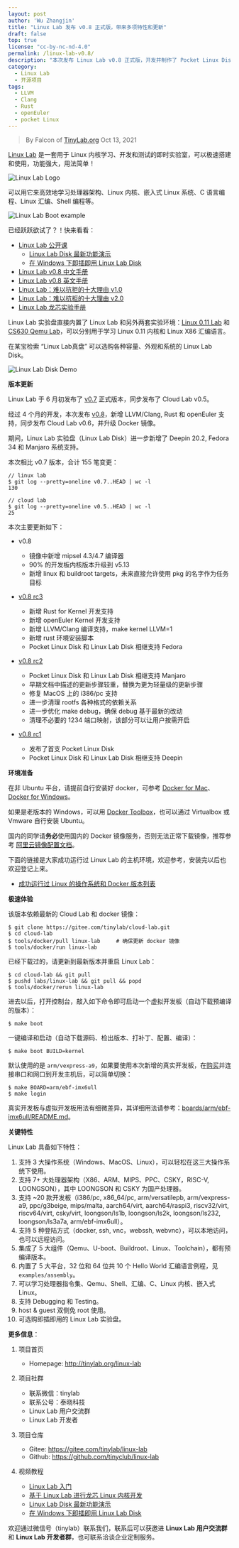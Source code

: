 ```yaml
---
layout: post
author: 'Wu Zhangjin'
title: "Linux Lab 发布 v0.8 正式版，带来多项特性和更新"
draft: false
top: true
license: "cc-by-nc-nd-4.0"
permalink: /linux-lab-v0.8/
description: "本次发布 Linux Lab v0.8 正式版，开发并制作了 Pocket Linux Disk，新增 LLVM/Clang, Rust 和 openEuler 支持"
category:
  - Linux Lab
  - 开源项目
tags:
  - LLVM
  - Clang
  - Rust
  - openEuler
  - pocket Linux
---
```


> By Falcon of [TinyLab.org][1]
> Oct 13, 2021

[Linux Lab](http://tinylab.org/linux-lab) 是一套用于 Linux 内核学习、开发和测试的即时实验室，可以极速搭建和使用，功能强大，用法简单！

![Linux Lab Logo](/wp-content/uploads/2020/10/linux-lab-logo.jpg)

可以用它来高效地学习处理器架构、Linux 内核、嵌入式 Linux 系统、C 语言编程、Linux 汇编、Shell 编程等。

![Linux Lab Boot example](/wp-content/uploads/2020/08/linux-lab-loongson.jpg)

已经跃跃欲试了？！快来看看：

* [Linux Lab 公开课](https://www.cctalk.com/m/group/88948325)
    * [Linux Lab Disk 最新功能演示](https://www.cctalk.com/v/16200884904257?sid=1612665538389924)
    * [在 Windows 下即插即用 Linux Lab Disk](https://www.cctalk.com/v/16218987372966?sid=1612665538389924)
* [Linux Lab v0.8 中文手册](http://tinylab.org/pdfs/linux-lab-v0.8-manual-zh.pdf)
* [Linux Lab v0.8 英文手册](http://tinylab.org/pdfs/linux-lab-v0.8-manual-en.pdf)
* [Linux Lab：难以抗拒的十大理由 v1.0](http://tinylab.org/why-linux-lab/)
* [Linux Lab：难以抗拒的十大理由 v2.0](http://tinylab.org/why-linux-lab-v2/)
* [Linux Lab 龙芯实验手册](http://tinylab.org/pdfs/linux-lab-loongson-manual-v0.2.pdf)

Linux Lab 实验盘直接内置了 Linux Lab 和另外两套实验环境：[Linux 0.11 Lab](http://tinylab.org/linux-0.11-lab) 和 [CS630 Qemu Lab](http://tinylab.org/cs630-qemu-lab)，可以分别用于学习 Linux 0.11 内核和 Linux X86 汇编语言。

在某宝检索 “Linux Lab真盘” 可以选购各种容量、外观和系统的 Linux Lab Disk。

![Linux Lab Disk Demo](/wp-content/uploads/2021/03/linux-lab-disk.png)

**版本更新**

Linux Lab 于 6 月初发布了 [v0.7](https://gitee.com/tinylab/linux-lab/tree/v0.7/) 正式版本，同步发布了 Cloud Lab v0.5。

经过 4 个月的开发，本次发布 [v0.8](https://gitee.com/tinylab/linux-lab/tree/v0.8)，新增 LLVM/Clang, Rust 和 openEuler 支持，同步发布 Cloud Lab v0.6，并升级 Docker 镜像。

期间，Linux Lab 实验盘（Linux Lab Disk）进一步新增了 Deepin 20.2, Fedora 34 和 Manjaro 系统支持。

本次相比 v0.7 版本，合计 155 笔变更：

    // linux lab
    $ git log --pretty=oneline v0.7..HEAD | wc -l
    130

    // cloud lab
    $ git log --pretty=oneline v0.5..HEAD | wc -l
    25


本次主要更新如下：

* v0.8
    * 镜像中新增 mipsel 4.3/4.7 编译器
    * 90% 的开发板内核版本升级到 v5.13
    * 新增 linux 和 buildroot targets，未来直接允许使用 pkg 的名字作为任务目标

* [v0.8 rc3](http://tinylab.org/linux-lab-v08-rc3/)
    * 新增 Rust for Kernel 开发支持
    * 新增 openEuler Kernel 开发支持
    * 新增 LLVM/Clang 编译支持，make kernel LLVM=1
    * 新增 rust 环境安装脚本
    * Pocket Linux Disk 和 Linux Lab Disk 相继支持 Fedora
* [v0.8 rc2](http://tinylab.org/manjaro2go/)
    * Pocket Linux Disk 和 Linux Lab Disk 相继支持 Manjaro
    * 早期文档中描述的更新步骤较重，替换为更为轻量级的更新步骤
    * 修复 MacOS 上的 i386/pc 支持
    * 进一步清理 rootfs 各种格式的依赖关系
    * 进一步优化 make debug，确保 debug 基于最新的改动
    * 清理不必要的 1234 端口映射，该部分可以让用户按需开启
* [v0.8 rc1](http://tinylab.org/pocket-linux-disk-ubuntu/)
    * 发布了首支 Pocket Linux Disk
    * Pocket Linux Disk 和 Linux Lab Disk 相继支持 Deepin


**环境准备**

在非 Ubuntu 平台，请提前自行安装好 docker，可参考 [Docker for Mac](https://docs.docker.com/docker-for-mac/)、[Docker for Windows](https://docs.docker.com/docker-for-windows/)。

如果是老版本的 Windows，可以用 [Docker Toolbox](https://docs.docker.com/toolbox/overview/)，也可以通过 Virtualbox 或 Vmware 自行安装 Ubuntu。

国内的同学请**务必**使用国内的 Docker 镜像服务，否则无法正常下载镜像，推荐参考 [阿里云镜像配置文档](https://help.aliyun.com/document_detail/60750.html)。

下面的链接是大家成功运行过 Linux Lab 的主机环境，欢迎参考，安装完以后也欢迎登记上来。

* [成功运行过 Linux 的操作系统和 Docker 版本列表](https://gitee.com/tinylab/linux-lab/issues/I1FZBJ)

**极速体验**

该版本依赖最新的 Cloud Lab 和 docker 镜像：

    $ git clone https://gitee.com/tinylab/cloud-lab.git
    $ cd cloud-lab
    $ tools/docker/pull linux-lab     # 确保更新 docker 镜像
    $ tools/docker/run linux-lab

已经下载过的，请更新到最新版本并重启 Linux Lab：

    $ cd cloud-lab && git pull
    $ pushd labs/linux-lab && git pull && popd
    $ tools/docker/rerun linux-lab

进去以后，打开控制台，敲入如下命令即可启动一个虚拟开发板（自动下载预编译的版本）：

    $ make boot

一键编译和启动（自动下载源码、检出版本、打补丁、配置、编译）：

    $ make boot BUILD=kernel

默认使用的是 `arm/vexpress-a9`，如果要使用本次新增的真实开发板，在[购买](https://shop155917374.taobao.com/)并连接串口和网口到开发主机后，可以简单切换：

    $ make BOARD=arm/ebf-imx6ull
    $ make login

真实开发板与虚拟开发板用法有细微差异，其详细用法请参考：[boards/arm/ebf-imx6ull/README.md](https://gitee.com/tinylab/linux-lab/tree/master/boards/arm/ebf-imx6ull)。

**关键特性**

Linux Lab 具备如下特性：

1. 支持 3 大操作系统（Windows、MacOS、Linux），可以轻松在这三大操作系统下使用。
2. 支持 7+ 大处理器架构（X86、ARM、MIPS、PPC、CSKY，RISC-V, LOONGSON），其中 LOONGSON 和 CSKY 为国产处理器。
3. 支持 ~20 款开发板（i386/pc, x86_64/pc, arm/versatilepb, arm/vexpress-a9, ppc/g3beige, mips/malta, aarch64/virt, aarch64/raspi3, riscv32/virt, riscv64/virt, csky/virt, loongson/ls1b, loongson/ls2k, loongson/ls232, loongson/ls3a7a, arm/ebf-imx6ull）。
4. 支持 5 种登陆方式（docker, ssh, vnc，webssh, webvnc），可以本地访问，也可以远程访问。
5. 集成了 5 大组件（Qemu、U-boot、Buildroot、Linux、Toolchain），都有预编译版本。
6. 内置了 5 大平台，32 位和 64 位共 10 个 Hello World 汇编语言例程，见 `examples/assembly`。
7. 可以学习处理器指令集、Qemu、Shell、汇编、C、Linux 内核、嵌入式 Linux。
8. 支持 Debugging 和 Testing。
9. host & guest 双侧免 root 使用。
10. 可选购即插即用的 Linux Lab 实验盘。

**更多信息**：

1. 项目首页
    - Homepage: <http://tinylab.org/linux-lab>

2. 项目社群
    - 联系微信：tinylab
    - 联系公号：泰晓科技
    - Linux Lab 用户交流群
    - Linux Lab 开发者

3. 项目仓库
    - Gitee: <https://gitee.com/tinylab/linux-lab>
    - Github:  <https://github.com/tinyclub/linux-lab>

4. 视频教程
    - [Linux Lab 入门](https://www.bilibili.com/video/BV12K411P79C)
    - [基于 Linux Lab 进行龙芯 Linux 内核开发](https://www.bilibili.com/video/BV1xz4y1Z7ag)
    - [Linux Lab Disk 最新功能演示](https://www.cctalk.com/v/16200884904257?sid=1612665538389924)
    - [在 Windows 下即插即用 Linux Lab Disk](https://www.cctalk.com/v/16218987372966?sid=1612665538389924)


欢迎通过微信号（tinylab）联系我们，联系后可以获邀进 **Linux Lab 用户交流群** 和 **Linux Lab 开发者群**，也可联系洽谈企业定制服务。


[1]: http://tinylab.org
